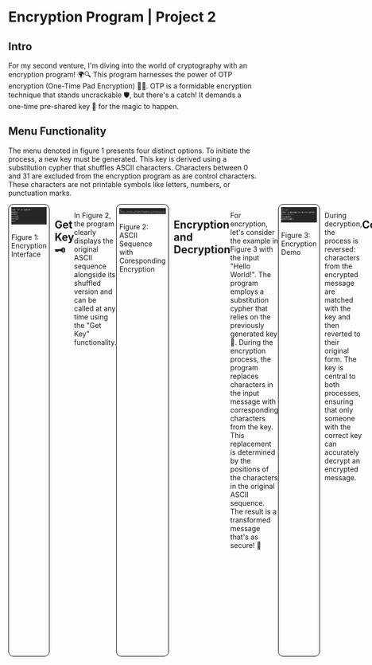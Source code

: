 # Encryption Program | Project 2

## Intro
For my second venture, I'm diving into the world of cryptography with an encryption program! 🌍🔍
This program harnesses the power of OTP encryption (One-Time Pad Encryption) 📜✨. OTP is a formidable encryption technique that stands uncrackable 🛡️, but there's a catch! It demands a one-time pre-shared key 🔑 for the magic to happen.

## Menu Functionality
 
The menu denoted in figure 1 presents four distinct options. To initiate the process, a new key must be generated. This key is derived using a substitution cypher that shuffles ASCII characters. Characters between 0 and 31 are excluded from the encryption program as are control characters. These characters are not printable symbols like letters, numbers, or punctuation marks.

<div style="display: flex; justify-content: space-between;">
  <div style="flex: 1; margin-right: 10px; border: 1px solid black; border-radius: 10px; padding: 5px;">
    <img src="https://github.com/JasonRafferty/Encryption_Program/blob/main/images/Screenshot%201.JPG" alt="Diagram" style="width: 250px; height: auto;">
    <p align="left">Figure 1: Encryption Interface</p>
  </div>

## Get Key 🗝️


 In Figure 2, the program clearly displays the original ASCII sequence alongside its shuffled version and can be called at any time using the "Get Key" functionality.




<div style="display: flex; justify-content: space-between;">
  <div style="flex: 1; margin-right: 10px; border: 1px solid black; border-radius: 10px; padding: 5px;">
    <img src="https://github.com/JasonRafferty/Encryption_Program/blob/main/images/Screenshot%203.JPG" alt="Diagram" style="width: 750px; height: auto;">
    <p align="left">Figure 2: ASCII Sequence with Coresponding Encryption</p>
  </div>

## Encryption and Decryption

 For encryption, let's consider the example in Figure 3 with the input "Hello World!". The program employs a substitution cypher that relies on the previously generated key 🔑. During the encryption process, the program replaces characters in the input message with corresponding characters from the key. This replacement is determined by the positions of the characters in the original ASCII sequence. The result is a transformed message that's as secure! 🔐

 


<div style="display: flex; justify-content: space-between;">
  <div style="flex: 1; margin-right: 10px; border: 1px solid black; border-radius: 10px; padding: 5px;">
    <img src="https://github.com/JasonRafferty/Encryption_Program/blob/main/images/Screenshot%202.JPG" alt="Diagram" style="width: 250px; height: auto;">
    <p align="left">Figure 3: Encryption Demo</p>
  </div>

During decryption, the process is reversed: characters from the encrypted message are matched with the key and then reverted to their original form. The key is central to both processes, ensuring that only someone with the correct key can accurately decrypt an encrypted message.

## Conclusion

This being my second project, I've delved deeper into the intricacies of software development, especially with the inclusion of error handling to ensure a seamless user experience 🛠️. As I look to the future, I'm excited about the prospect of adding a graphical user interface (GUI) to make the tool even more user-friendly and interactive as I gain more experience. 🖥️  Additionally, I aim to introduce features that enable users to save and retrieve encryption keys, facilitating decryption across different sessions or devices.


   <div style="flex: 1; margin-left: 10px; border: 1px solid black; border-radius: 10px; padding: 5px;">
    <img src="https://github.com/JasonRafferty/Tic-Tac-Toe/blob/master/TicTacToe/src/LogoHover.jpg" alt="Diagram" style="width: 100px; height: auto;">
  </div>
</div>

